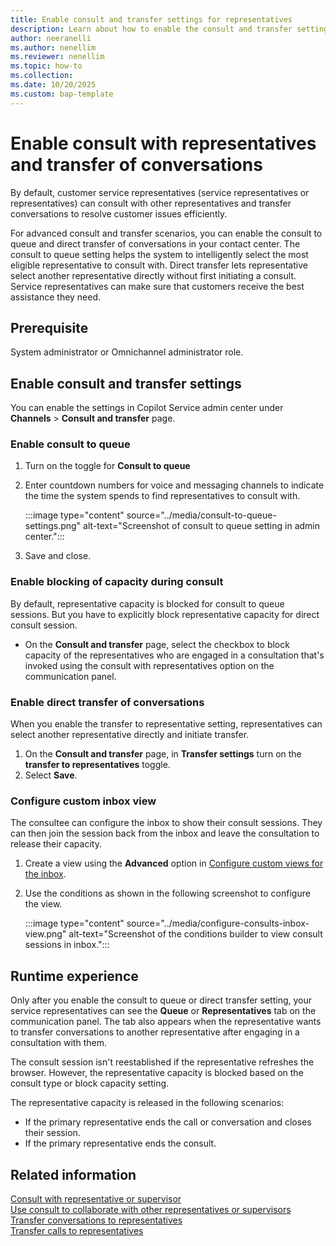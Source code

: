 ```yaml
---
title: Enable consult and transfer settings for representatives
description: Learn about how to enable the consult and transfer settings for conversations so that representatives can efficiently select a supervisor or another representative to consult with or transfer the conversation in Dynamics 365 Contact Center and Customer Service.
author: neeranelli
ms.author: nenellim
ms.reviewer: nenellim
ms.topic: how-to 
ms.collection:
ms.date: 10/20/2025
ms.custom: bap-template
---
```


# Enable consult with representatives and transfer of conversations

By default, customer service representatives (service representatives or representatives) can consult with other representatives and transfer conversations to resolve customer issues efficiently.

For advanced consult and transfer scenarios, you can enable the consult to queue and direct transfer of conversations in your contact center. The consult to queue setting helps the system to intelligently select the most eligible representative to consult with. Direct transfer lets representative select another representative directly without first initiating a consult. Service representatives can make sure that customers receive the best assistance they need.

## Prerequisite

System administrator or Omnichannel administrator role.

## Enable consult and transfer settings

You can enable the settings in Copilot Service admin center under **Channels** > **Consult and transfer** page.

### Enable consult to queue

1. Turn on the toggle for **Consult to queue**
1. Enter countdown numbers for voice and messaging channels to indicate the time the system spends to find representatives to consult with.

   :::image type="content" source="../media/consult-to-queue-settings.png" alt-text="Screenshot of consult to queue setting in admin center.":::

1. Save and close.

### Enable blocking of capacity during consult

By default, representative capacity is blocked for consult to queue sessions. But you have to explicitly block representative capacity for direct consult session.

- On the **Consult and transfer** page, select the checkbox to block capacity of the representatives who are engaged in a consultation that's invoked using the consult with representatives option on the communication panel.

### Enable direct transfer of conversations

When you enable the transfer to representative setting, representatives can select another representative directly and initiate transfer.

1. On the **Consult and transfer** page, in **Transfer settings** turn on the **transfer to representatives** toggle.
1. Select **Save**.

### Configure custom inbox view

The consultee can configure the inbox to show their consult sessions. They can then join the session back from the inbox and leave the consultation to release their capacity.

1. Create a view using the **Advanced** option in [Configure custom views for the inbox](configure-inbox.md#configure-custom-views-for-the-inbox).
1. Use the conditions as shown in the following screenshot to configure the view.

   :::image type="content" source="../media/configure-consults-inbox-view.png" alt-text="Screenshot of the conditions builder to view consult sessions in inbox.":::

## Runtime experience

Only after you enable the consult to queue or direct transfer setting, your service representatives can see the **Queue** or **Representatives** tab on the communication panel. The tab also appears when the representative wants to transfer conversations to another representative after engaging in a consultation with them.

The consult session isn't reestablished if the representative refreshes the browser. However, the representative capacity is blocked based on the consult type or block capacity setting.

The representative capacity is released in the following scenarios:

- If the primary representative ends the call or conversation and closes their session.
- If the primary representative ends the consult.

## Related information

[Consult with representative or supervisor](../use/oc-conversation-control.md#consult-with-representative-or-supervisor)  
[Use consult to collaborate with other representatives or supervisors](../use/voice-channel-transfer-consult.md#use-consult-to-collaborate-with-other-representatives-or-supervisors)  
[Transfer conversations to representatives](../use/oc-conversation-control.md#transfer-conversations)  
[Transfer calls to representatives](../use/voice-channel-transfer-consult.md#transfer-calls)